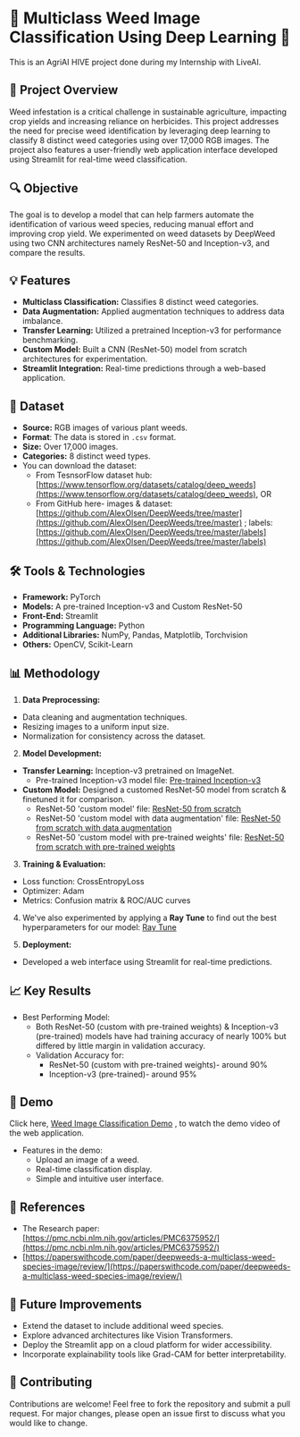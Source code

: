 # 🌱 Multiclass Weed Image Classification Using Deep Learning 🌾
This is an AgriAI HIVE project done during my Internship with LiveAI.

## 🌟 Project Overview
Weed infestation is a critical challenge in sustainable agriculture, impacting crop yields and increasing reliance on herbicides. This project addresses the need for precise weed identification by leveraging deep learning to classify 8 distinct weed categories using over 17,000 RGB images. The project also features a user-friendly web application interface developed using Streamlit for real-time weed classification.

## 🔍 Objective
The goal is to develop a model that can help farmers automate the identification of various weed species, reducing manual effort and improving crop yield. We experimented on weed datasets by DeepWeed using two CNN architectures namely ResNet-50 and Inception-v3, and compare the results.

## 💡 Features
* **Multiclass Classification:** Classifies 8 distinct weed categories.
* **Data Augmentation:** Applied augmentation techniques to address data imbalance.
* **Transfer Learning:** Utilized a pretrained Inception-v3 for performance benchmarking. 
* **Custom Model:** Built a CNN (ResNet-50) model from scratch architectures for experimentation.
* **Streamlit Integration:** Real-time predictions through a web-based application.

 ## 📂 Dataset
* **Source:** RGB images of various plant weeds.
* **Format**: The data is stored in `.csv` format. 
* **Size:** Over 17,000 images.
* **Categories:** 8 distinct weed types.
* You can download the dataset:
    * From TesnsorFlow dataset hub: [https://www.tensorflow.org/datasets/catalog/deep_weeds](https://www.tensorflow.org/datasets/catalog/deep_weeds), OR 
    * From GitHub here- images & dataset: [https://github.com/AlexOlsen/DeepWeeds/tree/master](https://github.com/AlexOlsen/DeepWeeds/tree/master) ; labels: [https://github.com/AlexOlsen/DeepWeeds/tree/master/labels](https://github.com/AlexOlsen/DeepWeeds/tree/master/labels) 

## 🛠️ Tools & Technologies
* **Framework:** PyTorch
* **Models:** A pre-trained Inception-v3 and Custom ResNet-50 
* **Front-End:** Streamlit
* **Programming Language:** Python
* **Additional Libraries:** NumPy, Pandas, Matplotlib, Torchvision
* **Others:** OpenCV, Scikit-Learn

## 📊 Methodology
1. **Data Preprocessing:**
  * Data cleaning and augmentation techniques.
  * Resizing images to a uniform input size.
  * Normalization for consistency across the dataset.
2. **Model Development:**
  * **Transfer Learning:** Inception-v3 pretrained on ImageNet. 
    * Pre-trained Inception-v3 model file: [Pre-trained Inception-v3](/4_Inception-v3-pre-trained-model_Final.ipynb)
  * **Custom Model:** Designed a customed ResNet-50 model from scratch & finetuned it for comparison.
    * ResNet-50 'custom model' file: [ResNet-50 from scratch](/1_ResNet50_from_scratch_Final.ipynb)
    * ResNet-50 'custom model with data augmentation' file: [ResNet-50 from scratch with data augmentation](/2_ResNet50-from-scratch-data-augmentation_Final.ipynb)
    * ResNet-50 'custom model with pre-trained weights' file: [ResNet-50 from scratch with pre-trained weights](/3_ResNet50-from-scratch-pre-trained-weights_Final.ipynb)

3. **Training & Evaluation:**
 * Loss function: CrossEntropyLoss
 * Optimizer: Adam
 * Metrics: Confusion matrix & ROC/AUC curves
   
4. We've also experimented by applying a **Ray Tune** to find out the best hyperparameters for our model: [Ray Tune](/5_ray_tuner_final.ipynb)
   
5. **Deployment:**
 * Developed a web interface using Streamlit for real-time predictions.

## 📈 Key Results
* Best Performing Model:
  * Both ResNet-50 (custom with pre-trained weights) & Inception-v3 (pre-trained) models have had training accuracy of nearly 100% but differed by little margin in validation accuracy.
  * Validation Accuracy for:
     * ResNet-50 (custom with pre-trained weights)- around 90%
     * Inception-v3 (pre-trained)- around 95% 

## 🎥 Demo
Click here, [Weed Image Classification Demo](/Streamlit_Agri_Project.mp4) , to watch the demo video of the web application.
* Features in the demo:
  * Upload an image of a weed.
  * Real-time classification display.
  * Simple and intuitive user interface.

## 📘 References
* The Research paper: [https://pmc.ncbi.nlm.nih.gov/articles/PMC6375952/](https://pmc.ncbi.nlm.nih.gov/articles/PMC6375952/)
* [https://paperswithcode.com/paper/deepweeds-a-multiclass-weed-species-image/review/](https://paperswithcode.com/paper/deepweeds-a-multiclass-weed-species-image/review/)

## 🚀 Future Improvements
* Extend the dataset to include additional weed species.
* Explore advanced architectures like Vision Transformers.
* Deploy the Streamlit app on a cloud platform for wider accessibility.
* Incorporate explainability tools like Grad-CAM for better interpretability.

## 🤝 Contributing
Contributions are welcome! Feel free to fork the repository and submit a pull request. For major changes, please open an issue first to discuss what you would like to change.


